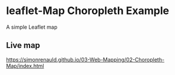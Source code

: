 # leaflet-Map Choropleth Example
A simple Leaflet map

## Live map
https://simonrenauld.github.io/03-Web-Mapping/02-Choropleth-Map/index.html


